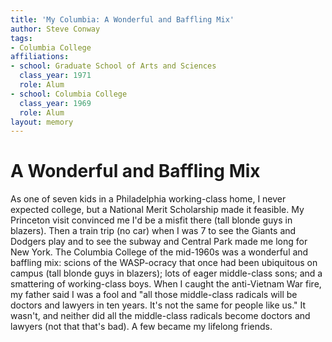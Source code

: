 ```yaml
---
title: 'My Columbia: A Wonderful and Baffling Mix'
author: Steve Conway
tags:
- Columbia College
affiliations:
- school: Graduate School of Arts and Sciences
  class_year: 1971
  role: Alum
- school: Columbia College
  class_year: 1969
  role: Alum
layout: memory
---
```


# A Wonderful and Baffling Mix

As one of seven kids in a Philadelphia working-class home, I never expected college, but a National Merit Scholarship made it feasible. My Princeton visit convinced me I'd be a misfit there (tall blonde guys in blazers). Then a train trip (no car) when I was 7 to see the Giants and Dodgers play and to see the subway and Central Park made me long for New York. The Columbia College of the mid-1960s was a wonderful and baffling mix: scions of the WASP-ocracy that once had been ubiquitous on campus (tall blonde guys in blazers); lots of eager middle-class sons; and a smattering of working-class boys. When I caught the anti-Vietnam War fire, my father said I was a fool and "all those middle-class radicals will be doctors and lawyers in ten years. It's not the same for people like us." It wasn't, and neither did all the middle-class radicals become doctors and lawyers (not that that's bad). A few became my lifelong friends.
